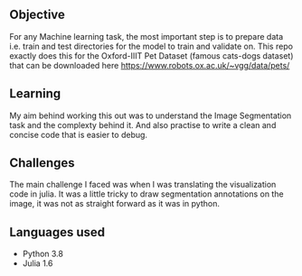 ## Objective
For any Machine learning task, the most important step is to prepare data i.e. train and test directories for the model to train and validate on. This repo exactly does this
for the Oxford-IIIT Pet Dataset (famous cats-dogs dataset) that can be downloaded here https://www.robots.ox.ac.uk/~vgg/data/pets/

## Learning  
My aim behind working this out was to understand the Image Segmentation task and the complexty behind it. And also practise to write a clean and concise code that is easier to debug.

## Challenges
The main challenge I faced was when I was translating the visualization code in julia. It was a little tricky to draw segmentation annotations on the image, it was not as straight forward as it was in python.

## Languages used
- Python 3.8
- Julia 1.6
